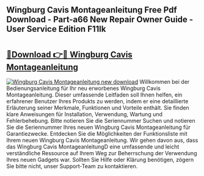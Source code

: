 ## Wingburg Cavis Montageanleitung Free Pdf Download - Part-a66 New Repair Owner Guide - User Service Edition F11lk

# <h2><a href="http://df7b0a.blite.top/?on=Wingburg+Cavis+Montageanleitung">🔗Download 👉🔴 Wingburg Cavis Montageanleitung</a></h2>

[![Wingburg Cavis Montageanleitung new download](https://i.imgur.com/lujVjoI.png)](http://df7b0a.blite.top/?on=Wingburg+Cavis+Montageanleitung)
Willkommen bei der Bedienungsanleitung für Ihr neu erworbenes Wingburg Cavis Montageanleitung. Dieser umfassende Leitfaden soll Ihnen helfen, ein erfahrener Benutzer Ihres Produkts zu werden, indem er eine detaillierte Erläuterung seiner Merkmale, Funktionen und Vorteile enthält. Sie finden klare Anweisungen für Installation, Verwendung, Wartung und Fehlerbehebung. Bitte notieren Sie die Seriennummer Suchen und notieren Sie die Seriennummer Ihres neuen Wingburg Cavis Montageanleitung für Garantiezwecke. Entdecken Sie die Möglichkeiten der Funktionsliste mit Ihrem neuen Wingburg Cavis Montageanleitung. Wir gehen davon aus, dass das Wingburg Cavis MontageanleitungD eine umfassende und leicht verständliche Ressource auf Ihrem Weg zur Beherrschung der Verwendung Ihres neuen Gadgets war. Sollten Sie Hilfe oder Klärung benötigen, zögern Sie bitte nicht, unser Support-Team zu kontaktieren.
